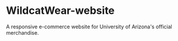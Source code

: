# WildcatWear-website
A responsive e-commerce website for University of Arizona's official merchandise.
